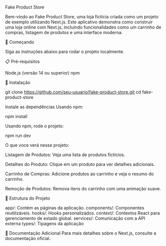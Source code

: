 Fake Product Store


Bem-vindo ao Fake Product Store, uma loja fictícia criada como um projeto de exemplo utilizando Next.js. Este aplicativo demonstra como construir uma loja online com Next.js, incluindo funcionalidades como um carrinho de compras, listagem de produtos e uma interface moderna.

🚀 Começando

Siga as instruções abaixo para rodar o projeto localmente.


📋 Pré-requisitos

Node.js (versão 14 ou superior)
npm


🔧 Instalação

git clone https://github.com/seu-usuario/fake-product-store.git
cd fake-product-store

Instale as dependências Usando npm:

npm install

Usando npm, rode o projeto:

npm run dev

O que voce verá nesse projeto: 

Listagem de Produtos: Veja uma lista de produtos fictícios.

Detalhes do Produto: Clique em um produto para ver detalhes adicionais.

Carrinho de Compras: Adicione produtos ao carrinho e veja o resumo do carrinho.

Remoção de Produtos: Remova itens do carrinho com uma animação suave.


📂 Estrutura do Projeto

app/: Contém as páginas da aplicação.
components/: Componentes reutilizáveis.
hooks/: Hooks personalizados.
context/: Contextos React para gerenciamento de estado global.
services/: Comunicação com a API externa
types/: Tipagens da aplicação


📄 Documentação Adicional
Para mais detalhes sobre o Next.js, consulte a documentação oficial.

